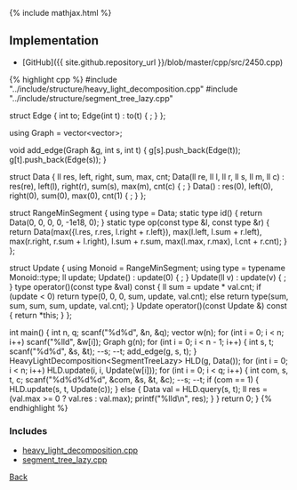 {% include mathjax.html %}



## Implementation

- [GitHub]({{ site.github.repository_url }}/blob/master/cpp/src/2450.cpp)

{% highlight cpp %}
#include "../include/structure/heavy_light_decomposition.cpp"
#include "../include/structure/segment_tree_lazy.cpp"

struct Edge {
  int to;
  Edge(int t) : to(t) { ; }
};

using Graph = vector<vector<Edge>>;

void add_edge(Graph &g, int s, int t) {
  g[s].push_back(Edge(t));
  g[t].push_back(Edge(s));
}

struct Data {
  ll res, left, right, sum, max, cnt;
  Data(ll re, ll l, ll r, ll s, ll m, ll c)
      : res(re), left(l), right(r), sum(s), max(m), cnt(c) {
    ;
  }
  Data() : res(0), left(0), right(0), sum(0), max(0), cnt(1) { ; }
};

struct RangeMinSegment {
  using type = Data;
  static type id() { return Data(0, 0, 0, 0, -1e18, 0); }
  static type op(const type &l, const type &r) {
    return Data(max({l.res, r.res, l.right + r.left}),
                max(l.left, l.sum + r.left), max(r.right, r.sum + l.right),
                l.sum + r.sum, max(l.max, r.max), l.cnt + r.cnt);
  }
};

struct Update {
  using Monoid = RangeMinSegment;
  using type = typename Monoid::type;
  ll update;
  Update() : update(0) { ; }
  Update(ll v) : update(v) { ; }
  type operator()(const type &val) const {
    ll sum = update * val.cnt;
    if (update < 0)
      return type(0, 0, 0, sum, update, val.cnt);
    else
      return type(sum, sum, sum, sum, update, val.cnt);
  }
  Update operator()(const Update &) const { return *this; }
};

int main() {
  int n, q;
  scanf("%d%d", &n, &q);
  vector<ll> w(n);
  for (int i = 0; i < n; i++)
    scanf("%lld", &w[i]);
  Graph g(n);
  for (int i = 0; i < n - 1; i++) {
    int s, t;
    scanf("%d%d", &s, &t);
    --s;
    --t;
    add_edge(g, s, t);
  }
  HeavyLightDecomposition<SegmentTreeLazy<Update>> HLD(g, Data());
  for (int i = 0; i < n; i++)
    HLD.update(i, i, Update(w[i]));
  for (int i = 0; i < q; i++) {
    int com, s, t, c;
    scanf("%d%d%d%d", &com, &s, &t, &c);
    --s;
    --t;
    if (com == 1) {
      HLD.update(s, t, Update(c));
    } else {
      Data val = HLD.query(s, t);
      ll res = (val.max >= 0 ? val.res : val.max);
      printf("%lld\n", res);
    }
  }
  return 0;
}
{% endhighlight %}

### Includes

- [heavy_light_decomposition.cpp](../include/structure/heavy_light_decomposition)
- [segment_tree_lazy.cpp](../include/structure/segment_tree_lazy)

[Back](..)
